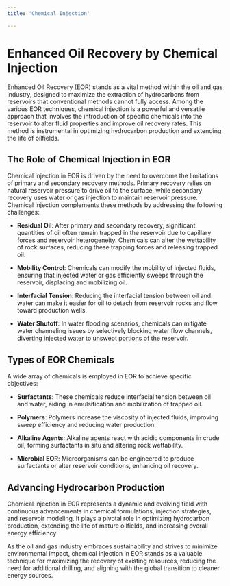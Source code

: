 ```yaml
---
title: 'Chemical Injection'

---
```


# Enhanced Oil Recovery by Chemical Injection

Enhanced Oil Recovery (EOR) stands as a vital method within the oil and gas industry, designed to maximize the extraction of hydrocarbons from reservoirs that conventional methods cannot fully access. Among the various EOR techniques, chemical injection is a powerful and versatile approach that involves the introduction of specific chemicals into the reservoir to alter fluid properties and improve oil recovery rates. This method is instrumental in optimizing hydrocarbon production and extending the life of oilfields.

## The Role of Chemical Injection in EOR

Chemical injection in EOR is driven by the need to overcome the limitations of primary and secondary recovery methods. Primary recovery relies on natural reservoir pressure to drive oil to the surface, while secondary recovery uses water or gas injection to maintain reservoir pressure. Chemical injection complements these methods by addressing the following challenges:

- **Residual Oil**: After primary and secondary recovery, significant quantities of oil often remain trapped in the reservoir due to capillary forces and reservoir heterogeneity. Chemicals can alter the wettability of rock surfaces, reducing these trapping forces and releasing trapped oil.

- **Mobility Control**: Chemicals can modify the mobility of injected fluids, ensuring that injected water or gas efficiently sweeps through the reservoir, displacing and mobilizing oil.

- **Interfacial Tension**: Reducing the interfacial tension between oil and water can make it easier for oil to detach from reservoir rocks and flow toward production wells.

- **Water Shutoff**: In water flooding scenarios, chemicals can mitigate water channeling issues by selectively blocking water flow channels, diverting injected water to unswept portions of the reservoir.

## Types of EOR Chemicals

A wide array of chemicals is employed in EOR to achieve specific objectives:

- **Surfactants**: These chemicals reduce interfacial tension between oil and water, aiding in emulsification and mobilization of trapped oil.

- **Polymers**: Polymers increase the viscosity of injected fluids, improving sweep efficiency and reducing water production.

- **Alkaline Agents**: Alkaline agents react with acidic components in crude oil, forming surfactants in situ and altering rock wettability.

- **Microbial EOR**: Microorganisms can be engineered to produce surfactants or alter reservoir conditions, enhancing oil recovery.

## Advancing Hydrocarbon Production

Chemical injection in EOR represents a dynamic and evolving field with continuous advancements in chemical formulations, injection strategies, and reservoir modeling. It plays a pivotal role in optimizing hydrocarbon production, extending the life of mature oilfields, and increasing overall energy efficiency.

As the oil and gas industry embraces sustainability and strives to minimize environmental impact, chemical injection in EOR stands as a valuable technique for maximizing the recovery of existing resources, reducing the need for additional drilling, and aligning with the global transition to cleaner energy sources.
